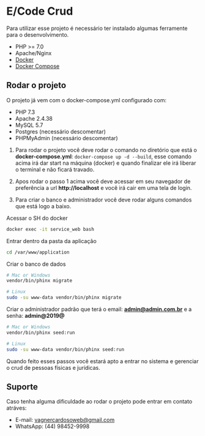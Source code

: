 # E/Code Crud

Para utilizar esse projeto é necessário ter instalado algumas ferramente para o desenvolvimento.

- PHP >= 7.0
- Apache/Nginx
- [Docker](https://docs.docker.com/install/)
- [Docker Compose](https://docs.docker.com/compose/install/)

## Rodar o projeto

O projeto já vem com o docker-compose.yml configurado com:

- PHP 7.3
- Apache 2.4.38
- MySQL 5.7
- Postgres (necessário descomentar)
- PHPMyAdmin (necessário descomentar)

1. Para rodar o projeto vocẽ deve rodar o comando no diretório que está o **docker-compose.yml**:
   `docker-compose up -d --build`, esse comando acima irá dar start na máquina (docker) e quando finalizar ele irá
   liberar o terminal e não ficará travado.

2. Apos rodar o passo 1 acima você deve acessar em seu navegador de preferência a url **http://localhost** 
   e você irá cair em uma tela de login.

3. Para criar o banco e administrador você deve rodar alguns comandos que está logo a baixo.

Acessar o SH do docker
```bash
docker exec -it service_web bash
```

Entrar dentro da pasta da aplicação
```bash
cd /var/www/application
```

Criar o banco de dados
```bash
# Mac or Windows
vendor/bin/phinx migrate

# Linux
sudo -su www-data vendor/bin/phinx migrate
```

Criar o administrador padrão que terá o email: **admin@admin.com.br** e a senha: **admin@2019@**
```bash
# Mac or Windows
vendor/bin/phinx seed:run

# Linux
sudo -su www-data vendor/bin/phinx seed:run
```

Quando feito esses passos você estará apto a entrar no sistema e gerenciar o crud de pessoas físicas e jurídicas.

## Suporte

Caso tenha alguma dificuldade ao rodar o projeto pode entrar em contato atráves:

- E-mail: vagnercardosoweb@gmail.com
- WhatsApp: (44) 98452-9998
